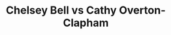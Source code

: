 ---
title: Chelsey Bell vs Cathy Overton-Clapham
player1:
  name: Bell, Chelsey
  percent: 90
  wins: 2
  losses: 2
player2:
  name: Overton-Clapham, Cathy
  percent: 79
  wins: 2
  losses: 2
games:
- player1:
    team: SK
    position: Lead
    percent: 95
    win: 0
    loss: 1
  player2:
    team: MB
    position: Third
    percent: 81
    win: 1
    loss: 0
  event: Hearts
  year: 2005
  draw: Round Robin(16)
  score: MB 7 - SK 4
- player1:
    team: AB
    position: Lead
    percent: 90
    win: 1
    loss: 0
  player2:
    team: MB
    position: Third
    percent: 67
    win: 0
    loss: 1
  event: Hearts
  year: 2008
  draw: Round Robin(11)
  score: MB 3 - AB 10
- player1:
    team: AB
    position: Lead
    percent: 94
    win: 0
    loss: 1
  player2:
    team: MB
    position: Third
    percent: 89
    win: 1
    loss: 0
  event: Hearts
  year: 2008
  draw: Final(22)
  score: MB 6 - AB 4
- player1:
    team: AB
    position: Lead
    percent: 81
    win: 1
    loss: 0
  player2:
    team: MB
    position: Fourth
    percent: 76
    win: 0
    loss: 1
  event: Hearts
  year: 2011
  draw: Round Robin(11)
  score: AB 6 - MB 5
- player1:
    team: LAW
    position: Lead
    percent: 81
    win: 1
    loss: 0
  player2:
    team: JJO
    position: Third
    percent: 79
    win: 0
    loss: 1
  event: Trials (Women)
  year: 2005
  draw: Round Robin(9)
  score: JJO 5 - LAW 8
- player1:
    team: KLEI
    position: Lead
    percent: 89
    win: 1
    loss: 0
  player2:
    team: JONE
    position: Third
    percent: 85
    win: 0
    loss: 1
  event: Trials (Women)
  year: 2009
  draw: Round Robin(7)
  score: KLEI 10 - JONE 9
---